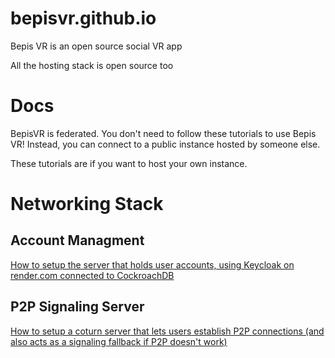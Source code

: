 # bepisvr.github.io
Bepis VR is an open source social VR app

All the hosting stack is open source too

# Docs

BepisVR is federated. You don't need to follow these tutorials to use Bepis VR! Instead, you can connect to a public instance hosted by someone else.

These tutorials are if you want to host your own instance.

# Networking Stack

## Account Managment

[How to setup the server that holds user accounts, using Keycloak on render.com connected to CockroachDB](https://github.com/bepisvr/bepisvr.github.io/tree/main/doc/accounts)

## P2P Signaling Server

[How to setup a coturn server that lets users establish P2P connections (and also acts as a signaling fallback if P2P doesn't work)](https://github.com/bepisvr/bepisvr.github.io/blob/main/doc/coturn/README.md)
